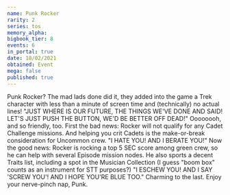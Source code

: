 ```yaml
---
name: Punk Rocker
rarity: 2
series: tos
memory_alpha:
bigbook_tier: 8
events: 6
in_portal: true
date: 18/02/2021
obtained: Event
mega: false
published: true
---
```


Punk Rocker? The mad lads done did it, they added into the game a Trek character with less than a minute of screen time and (technically) no actual lines!
"JUST WHERE IS OUR FUTURE, THE THINGS WE'VE DONE AND SAID! LET'S JUST PUSH THE BUTTON, WE'D BE BETTER OFF DEAD!" 
Oooooooh, and so friendly, too. First the bad news: Rocker will not qualify for any Cadet Challenge missions. And helping you crit Cadets is the make-or-break consideration for Uncommon crew.
"I HATE YOU! AND I BERATE YOU!"
Now the good news: Rocker is rocking a top 5 SEC score among green crew, so he can help with several Episode mission nodes. He also sports a decent Traits list, including a spot in the Musician Collection (I guess "boom box" counts as an instrument for STT purposes?)
"I ESCHEW YOU! AND I SAY 'SCREW YOU'! AND I HOPE YOU'RE BLUE TOO."
Charming to the last. Enjoy your nerve-pinch nap, Punk.
